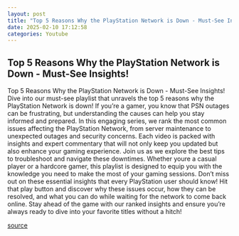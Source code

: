 ```yaml
---
layout: post
title: "Top 5 Reasons Why the PlayStation Network is Down - Must-See Insights!"
date: 2025-02-10 17:12:58
categories: Youtube
---
```


## Top 5 Reasons Why the PlayStation Network is Down - Must-See Insights!

Top 5 Reasons Why the PlayStation Network is Down - Must-See Insights!
Dive into our must-see playlist that unravels the top 5 reasons why the PlayStation Network is down! If you’re a gamer, you know that PSN outages can be frustrating, but understanding the causes can help you stay informed and prepared. 
In this engaging series, we rank the most common issues affecting the PlayStation Network, from server maintenance to unexpected outages and security concerns. Each video is packed with insights and expert commentary that will not only keep you updated but also enhance your gaming experience. 
Join us as we explore the best tips to troubleshoot and navigate these downtimes. Whether youre a casual player or a hardcore gamer, this playlist is designed to equip you with the knowledge you need to make the most of your gaming sessions. 
Don’t miss out on these essential insights that every PlayStation user should know! Hit that play button and discover why these issues occur, how they can be resolved, and what you can do while waiting for the network to come back online. Stay ahead of the game with our ranked insights and ensure you’re always ready to dive into your favorite titles without a hitch!

[source](https://www.youtube.com/playlist?list=PL0cZAtbAu9PgmG2_Ckn8lA-mWqMBzzxjo)